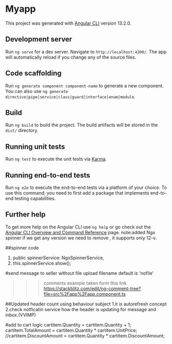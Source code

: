 # Myapp

This project was generated with [Angular CLI](https://github.com/angular/angular-cli) version 13.2.0.

## Development server
<!-- test -->
Run `ng serve` for a dev server. Navigate to `http://localhost:4200/`. The app will automatically reload if you change any of the source files.

## Code scaffolding

Run `ng generate component component-name` to generate a new component. You can also use `ng generate directive|pipe|service|class|guard|interface|enum|module`.

## Build

Run `ng build` to build the project. The build artifacts will be stored in the `dist/` directory.

## Running unit tests

Run `ng test` to execute the unit tests via [Karma](https://karma-runner.github.io).

## Running end-to-end tests

Run `ng e2e` to execute the end-to-end tests via a platform of your choice. To use this command, you need to first add a package that implements end-to-end testing capabilities.

## Further help

To get more help on the Angular CLI use `ng help` or go check out the [Angular CLI Overview and Command Reference](https://angular.io/cli) page.
note:added Ngx spinner if we get any version we need to remove , it supports only 12-v.

##spinner code
  1.  public spinnerService: NgxSpinnerService,
   2. this.spinnerService.show();

   #send message to seller without file upload filename default is 'nofile'
  
>>>comments example taken form this link
https://stackblitz.com/edit/ng-comment-tree?file=src%2Fapp%2Fapp.component.ts

##Updated header count using behaviour subject
1.it is autorefresh concept
2.check notficatin service how the header is updating for message and inbox.(VVIMP)

#add to cart logic
cartitem.Quantity = cartitem.Quantity + 1;
                    cartitem.TotalAmount = cartitem.Quantity * cartitem.UnitPrice;
                    //cartitem.DiscountAmount = cartitem.Quantity * cartitem.DiscountAmount;